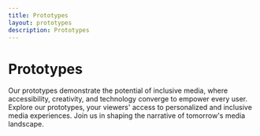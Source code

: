 ```yaml
---
title: Prototypes
layout: prototypes
description: Prototypes
---
```

# Prototypes

Our prototypes demonstrate the potential of inclusive media, where accessibility, creativity, and technology converge to empower every user. Explore our prototypes, your viewers' access to personalized and inclusive media experiences. Join us in shaping the narrative of tomorrow's media landscape.